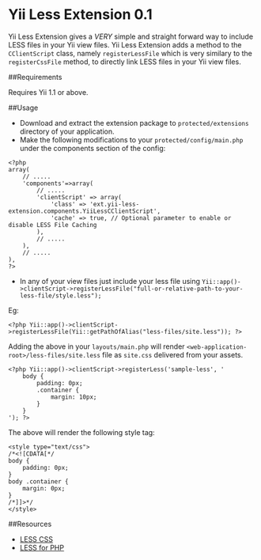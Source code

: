Yii Less Extension 0.1
======================

Yii Less Extension gives a _VERY_ simple and straight forward way to include LESS files in your Yii view files. Yii Less Extension adds a method to the `CClientScript` class, namely `registerLessFile` which is very similary to the `registerCssFile` method, to directly link LESS files in your Yii view files.

##Requirements

Requires Yii 1.1 or above.

##Usage
* Download and extract the extension package to `protected/extensions` directory of your application.
* Make the following modifications to your `protected/config/main.php` under the components section of the config:
~~~
<?php 
array(
    // .....
    'components'=>array(
        // .....
        'clientScript' => array(
            'class' => 'ext.yii-less-extension.components.YiiLessCClientScript',
            'cache' => true, // Optional parameter to enable or disable LESS File Caching
        ),
        // .....
    ),
    // .....
),
?>
~~~

* In any of your view files just include your less file using `Yii::app()->clientScript->registerLessFile("full-or-relative-path-to-your-less-file/style.less");`

Eg: 
~~~
<?php Yii::app()->clientScript->registerLessFile(Yii::getPathOfAlias("less-files/site.less")); ?>
~~~
Adding the above in your `layouts/main.php` will render `<web-application-root>/less-files/site.less` file as `site.css` delivered from your assets.

~~~
<?php Yii::app()->clientScript->registerLess('sample-less', '
    body {
        padding: 0px;
        .container {
            margin: 10px;
        }
    }
'); ?>
~~~
The above will render the following style tag:

~~~
<style type="text/css">
/*<![CDATA[*/
body {
    padding: 0px;
}
body .container {
    margin: 0px;
}
/*]]>*/
</style>
~~~

##Resources

 * [LESS CSS](http://lesscss.org/)
 * [LESS for PHP](http://leafo.net/lessphp/)

